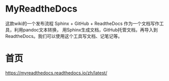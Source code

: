# MyReadtheDocs
这款wiki的一个发布流程
Sphinx + GitHub + ReadtheDocs 作为一个文档写作工具，利用pandoc文本转换， 用Sphinx生成文档，GitHub托管文档，再导入到 ReadtheDocs。我们可以使用这个工具写文档、记笔记等。

# 首页
https://myreadthedocs.readthedocs.io/zh/latest/
